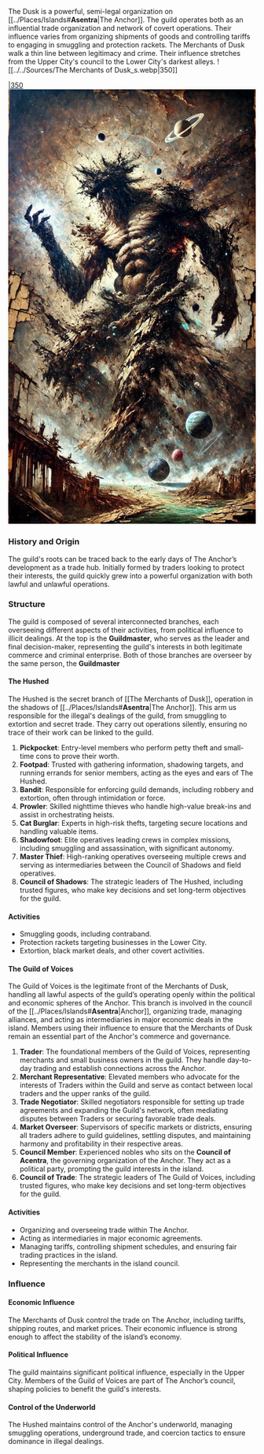 The Dusk is a powerful, semi-legal organization on [[../Places/Islands#**Asentra**|The Anchor]]. The guild operates both as an influential trade organization and network of covert operations. Their influence varies from organizing shipments of goods and controlling tariffs to engaging in smuggling and protection rackets. The Merchants of Dusk walk a thin line between legitimacy and crime. Their influence stretches from the Upper City's council to the Lower City's darkest alleys.
![[../../Sources/The Merchants of Dusk_s.webp|350]]

[|350![](../../Sources/gravitas.webp)](../sources)
### **History and Origin**

The guild's roots can be traced back to the early days of The Anchor’s development as a trade hub. Initially formed by traders looking to protect their interests, the guild quickly grew into a powerful organization with both lawful and unlawful operations.
### **Structure**
The guild is composed of several interconnected branches, each overseeing different aspects of their activities, from political influence to illicit dealings. At the top is the **Guildmaster**, who serves as the leader and final decision-maker, representing the guild's interests in both legitimate commerce and criminal enterprise.
Both of those branches are overseer by the same person, the **Guildmaster**

#### **The Hushed** 
The Hushed is the secret branch of [[The Merchants of Dusk]], operation in the shadows of [[../Places/Islands#**Asentra**|The Anchor]]. This arm us responsible for the illegal's dealings of the guild, from smuggling to extortion and secret trade. They carry out operations silently, ensuring no trace of their work can be linked to the guild. 

1. **Pickpocket**: Entry-level members who perform petty theft and small-time cons to prove their worth.
2. **Footpad**: Trusted with gathering information, shadowing targets, and running errands for senior members, acting as the eyes and ears of The Hushed.
3. **Bandit**: Responsible for enforcing guild demands, including robbery and extortion, often through intimidation or force.
4. **Prowler**: Skilled nighttime thieves who handle high-value break-ins and assist in orchestrating heists.
5. **Cat Burglar**: Experts in high-risk thefts, targeting secure locations and handling valuable items.
6. **Shadowfoot**: Elite operatives leading crews in complex missions, including smuggling and assassination, with significant autonomy.
7. **Master Thief**: High-ranking operatives overseeing multiple crews and serving as intermediaries between the Council of Shadows and field operatives.
8. **Council of Shadows**: The strategic leaders of The Hushed, including trusted figures, who make key decisions and set long-term objectives for the guild.

#### Activities
- Smuggling goods, including contraband.
- Protection rackets targeting businesses in the Lower City.
- Extortion, black market deals, and other covert activities.

#### **The Guild of Voices**
The Guild of Voices is the legitimate front of the Merchants of Dusk, handling all lawful aspects of the guild’s operating openly within the political and economic spheres of the Anchor. This branch is involved in the council of the [[../Places/Islands#**Asentra**|Anchor]], organizing trade, managing alliances, and acting as intermediaries in major economic deals in the island. Members using their influence to ensure that the Merchants of Dusk remain an essential part of the Anchor's commerce and governance.

1. **Trader**: The foundational members of the Guild of Voices, representing merchants and small business owners in the guild. They handle day-to-day trading and establish connections across the Anchor.
2. **Merchant Representative**: Elevated members who advocate for the interests of Traders within the Guild and serve as contact between local traders and the upper ranks of the guild.
3. **Trade Negotiator**: Skilled negotiators responsible for setting up trade agreements and expanding the Guild's network, often mediating disputes between Traders or securing favorable trade deals.
4. **Market Overseer**: Supervisors of specific markets or districts, ensuring all traders adhere to guild guidelines, settling disputes, and maintaining harmony and profitability in their respective areas.
5. **Council Member**: Experienced nobles who sits on the **Council of Acentra**, the governing organization of the Anchor. They act as a political party, prompting the guild interests in the island.
6. **Council of Trade**: The strategic leaders of The Guild of Voices, including trusted figures, who make key decisions and set long-term objectives for the guild.
#### Activities
- Organizing and overseeing trade within The Anchor.
- Acting as intermediaries in major economic agreements.
- Managing tariffs, controlling shipment schedules, and ensuring fair trading practices in the island.
- Representing the merchants in the island council.


### **Influence**
#### **Economic Influence**
The Merchants of Dusk control the trade on The Anchor, including tariffs, shipping routes, and market prices. Their economic influence is strong enough to affect the stability of the island’s economy.

#### **Political Influence**
The guild maintains significant political influence, especially in the Upper City. Members of the Guild of Voices are part of The Anchor’s council, shaping policies to benefit the guild's interests.

#### **Control of the Underworld**
The Hushed maintains control of the Anchor's underworld, managing smuggling operations, underground trade, and coercion tactics to ensure dominance in illegal dealings.

